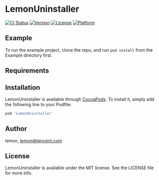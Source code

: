 # LemonUninstaller

[![CI Status](https://img.shields.io/travis/lemon/LemonUninstaller.svg?style=flat)](https://travis-ci.org/lemon/LemonUninstaller)
[![Version](https://img.shields.io/cocoapods/v/LemonUninstaller.svg?style=flat)](https://cocoapods.org/pods/LemonUninstaller)
[![License](https://img.shields.io/cocoapods/l/LemonUninstaller.svg?style=flat)](https://cocoapods.org/pods/LemonUninstaller)
[![Platform](https://img.shields.io/cocoapods/p/LemonUninstaller.svg?style=flat)](https://cocoapods.org/pods/LemonUninstaller)

## Example

To run the example project, clone the repo, and run `pod install` from the Example directory first.

## Requirements

## Installation

LemonUninstaller is available through [CocoaPods](https://cocoapods.org). To install
it, simply add the following line to your Podfile:

```ruby
pod 'LemonUninstaller'
```

## Author

lemon, lemon@tencent.com

## License

LemonUninstaller is available under the MIT license. See the LICENSE file for more info.
